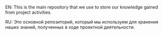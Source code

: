 EN: This is the main repository that we use to store our knowledge gained from project activities.


RU: Это основной репозиторий, который мы используем для хранения наших знаний, полученных в ходе проектной деятельности.
